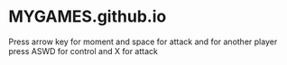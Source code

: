 # MYGAMES.github.io
Press arrow key for moment and space for attack and for another player press ASWD for control and X for attack
